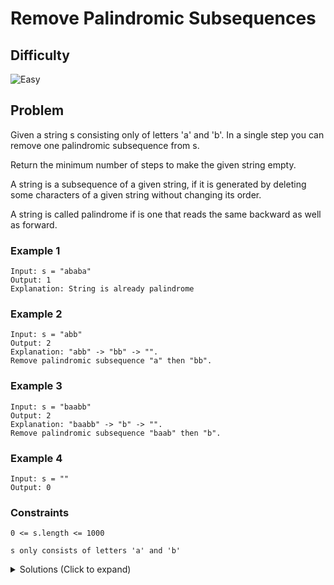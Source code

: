 # Remove Palindromic Subsequences

## Difficulty

![Easy](https://img.shields.io/badge/easy-5cb85c?style=for-the-badge&logoColor=white)

## Problem

Given a string s consisting only of letters 'a' and 'b'. In a single step you can remove one palindromic subsequence from s.

Return the minimum number of steps to make the given string empty.

A string is a subsequence of a given string, if it is generated by deleting some characters of a given string without changing its order.

A string is called palindrome if is one that reads the same backward as well as forward.

### Example 1

```
Input: s = "ababa"
Output: 1
Explanation: String is already palindrome
```

### Example 2

```
Input: s = "abb"
Output: 2
Explanation: "abb" -> "bb" -> "".
Remove palindromic subsequence "a" then "bb".
```

### Example 3

```
Input: s = "baabb"
Output: 2
Explanation: "baabb" -> "b" -> "".
Remove palindromic subsequence "baab" then "b".
```

### Example 4

```
Input: s = ""
Output: 0
```

### Constraints

`0 <= s.length <= 1000`

`s only consists of letters 'a' and 'b'`

<details>
  <summary>Solutions (Click to expand)</summary>

### Explanation

#### Maximum Two Moves

There are two observations to be made to reduce this into a maximum of two moves

##### Subsequences

A subsequence is a sequence that can be derived from another sequence by deleting some or no elements. For palindromes this means that the characters of the palindrome don't necessarily have to be continuous. As long as we can derive a palindrome from the string without changing the order of the characters we can pick and choose which character we want to use to make a palindrome

```
"baabb" // we can group together all of the `b` characters without changing the order of the characters to make it into a palindrome
 ^  ^^

remove: bbb

"aa"
```

##### Single Letter Palindromes

Strings that contain only one type of character are palindromes, not matter the length.

```
// reversing these strings will result in the same string

"a" -> "a"

"aa" -> "aa"

"aaaaaaa" -> "aaaaaaa"
```

##### Conclusion

If we know that we can group all of the `a` and `b` characters of the string into to two subsequences both containing only one type of character, then we know that we can remove all of the characters with at max 2 palindromic subsequences.
If the entire string itself is a palindrome then we can simply remove the entire string in one move since the entire string counts as palindromic subsequence
If the string is empty there are no moves to be made

###### Implementation

1. check to see if the string is empty. If it is there are `0` moves to be made

2. check if the given string is a palindrome. This can be done several ways but preferably one that requires minimal space and operations (two pointer method works using O(1) space and O(n/2) operations). If it is a palindrome the entire string can be remove at once since it is a palindromic subsequence.

3. Otherwise the string can be removed by group all the `a` characters and all the `b` characters into their own palindromic subsequences.

Time: `O(N)` Where `N` is the length of the string

Space: `O(1)`

- [JavaScript](./remove-palindromic-subsequences.js)
- [TypeScript](./remove-palindromic-subsequences.ts)
- [Java](./remove-palindromic-subsequences.java)
- [Go](./remove-palindromic-subsequences.go)

</details>
